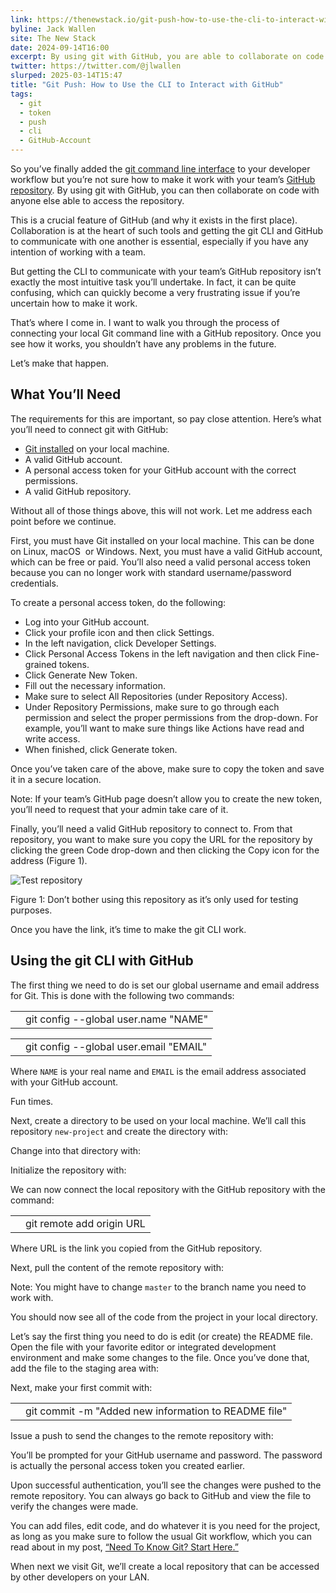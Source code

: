```yaml
---
link: https://thenewstack.io/git-push-how-to-use-the-cli-to-interact-with-github/
byline: Jack Wallen
site: The New Stack
date: 2024-09-14T16:00
excerpt: By using git with GitHub, you are able to collaborate on code with anyone else able to access the repository. Here's how.
twitter: https://twitter.com/@jlwallen
slurped: 2025-03-14T15:47
title: "Git Push: How to Use the CLI to Interact with GitHub"
tags:
  - git
  - token
  - push
  - cli
  - GitHub-Account
---
```


So you’ve finally added the [git command line interface](https://cli.github.com/) to your developer workflow but you’re not sure how to make it work with your team’s [GitHub repository](https://thenewstack.io/dont-mess-with-the-master-working-with-branches-in-git-and-github/). By using git with GitHub, you can then collaborate on code with anyone else able to access the repository.

This is a crucial feature of GitHub (and why it exists in the first place). Collaboration is at the heart of such tools and getting the git CLI and GitHub to communicate with one another is essential, especially if you have any intention of working with a team.

But getting the CLI to communicate with your team’s GitHub repository isn’t exactly the most intuitive task you’ll undertake. In fact, it can be quite confusing, which can quickly become a very frustrating issue if you’re uncertain how to make it work.

That’s where I come in. I want to walk you through the process of connecting your local Git command line with a GitHub repository. Once you see how it works, you shouldn’t have any problems in the future.

Let’s make that happen.

## What You’ll Need

The requirements for this are important, so pay close attention. Here’s what you’ll need to connect git with GitHub:

- [Git installed](https://thenewstack.io/take-your-first-steps-with-git/) on your local machine.
- A valid GitHub account.
- A personal access token for your GitHub account with the correct permissions.
- A valid GitHub repository.

Without all of those things above, this will not work. Let me address each point before we continue.

First, you must have Git installed on your local machine. This can be done on Linux, macOS  or Windows. Next, you must have a valid GitHub account, which can be free or paid. You’ll also need a valid personal access token because you can no longer work with standard username/password credentials.

To create a personal access token, do the following:

- Log into your GitHub account.
- Click your profile icon and then click Settings.
- In the left navigation, click Developer Settings.
- Click Personal Access Tokens in the left navigation and then click Fine-grained tokens.
- Click Generate New Token.
- Fill out the necessary information.
- Make sure to select All Repositories (under Repository Access).
- Under Repository Permissions, make sure to go through each permission and select the proper permissions from the drop-down. For example, you’ll want to make sure things like Actions have read and write access.
- When finished, click Generate token.

Once you’ve taken care of the above, make sure to copy the token and save it in a secure location.

Note: If your team’s GitHub page doesn’t allow you to create the new token, you’ll need to request that your admin take care of it.

Finally, you’ll need a valid GitHub repository to connect to. From that repository, you want to make sure you copy the URL for the repository by clicking the green Code drop-down and then clicking the Copy icon for the address (Figure 1).

![Test repository](https://cdn.thenewstack.io/media/2024/09/a9210780-git1.jpg)

Figure 1: Don’t bother using this repository as it’s only used for testing purposes.

Once you have the link, it’s time to make the git CLI work.

## Using the git CLI with GitHub

The first thing we need to do is set our global username and email address for Git. This is done with the following two commands:  

|   |   |
|---|---|
||git config --global user.name "NAME"|

|   |   |
|---|---|
||git config --global user.email "EMAIL"|

  
Where `NAME` is your real name and `EMAIL` is the email address associated with your GitHub account.

Fun times.

Next, create a directory to be used on your local machine. We’ll call this repository `new-project` and create the directory with:  

  
Change into that directory with:  

  
Initialize the repository with:  

  
We can now connect the local repository with the GitHub repository with the command:  

|   |   |
|---|---|
||git remote add origin URL|

  
Where URL is the link you copied from the GitHub repository.

Next, pull the content of the remote repository with:  

  
Note: You might have to change `master` to the branch name you need to work with.

You should now see all of the code from the project in your local directory.

Let’s say the first thing you need to do is edit (or create) the README file. Open the file with your favorite editor or integrated development environment and make some changes to the file. Once you’ve done that, add the file to the staging area with:  

  
Next, make your first commit with:  

|   |   |
|---|---|
||git commit -m "Added new information to README file"|

  
Issue a push to send the changes to the remote repository with:  

  
You’ll be prompted for your GitHub username and password. The password is actually the personal access token you created earlier.

Upon successful authentication, you’ll see the changes were pushed to the remote repository. You can always go back to GitHub and view the file to verify the changes were made.

You can add files, edit code, and do whatever it is you need for the project, as long as you make sure to follow the usual Git workflow, which you can read about in my post, [“Need To Know Git? Start Here.”](https://thenewstack.io/need-to-know-git-start-here/)

When next we visit Git, we’ll create a local repository that can be accessed by other developers on your LAN.
